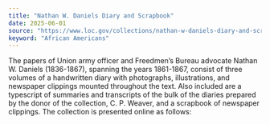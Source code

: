 ```yaml
---
title: "Nathan W. Daniels Diary and Scrapbook"
date: 2025-06-01
source: "https://www.loc.gov/collections/nathan-w-daniels-diary-and-scrapbook/about-this-collection/"
keyword: "African Americans"
---
```


The papers of Union army officer and Freedmen&rsquo;s Bureau advocate Nathan W. Daniels (1836-1867), spanning the years 1861-1867, consist of three volumes of a handwritten diary with photographs, illustrations, and newspaper clippings mounted throughout the text. Also included are a typescript of summaries and transcripts of the bulk of the diaries prepared by the donor of the collection, C. P. Weaver, and a scrapbook of newspaper clippings. The collection is presented online as follows: